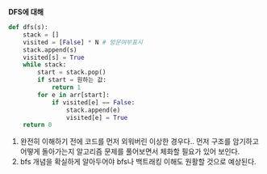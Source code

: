 __DFS에 대해__

```python
def dfs(s):
    stack = []
    visited = [False] * N # 방문여부표시
    stack.append(s)
    visited[s] = True
    while stack:
        start = stack.pop()
        if start = 원하는 값:
            return 1
        for e in arr[start]:
            if visited[e] == False:
                stack.append(e)
                visited[e] = True
    return 0
```

1. 완전히 이해하기 전에 코드를 먼저 외워버린 이상한 경우다.. 먼저 구조를 암기하고 어떻게 돌아가는지 알고리즘 문제를 풀어보면서 체화할 필요가 있어 보인다.
2. bfs 개념을 확실하게 알아두어야 bfs나 백트래킹 이해도 원활할 것으로 예상된다.